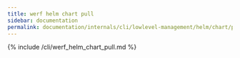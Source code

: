 ```yaml
---
title: werf helm chart pull
sidebar: documentation
permalink: documentation/internals/cli/lowlevel-management/helm/chart/pull.html
---
```


{% include /cli/werf_helm_chart_pull.md %}
